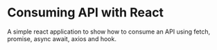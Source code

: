 # Consuming API with React

A simple react application to show how to consume an API using fetch, promise, async await, axios and hook.
